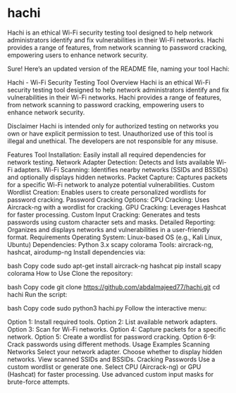# hachi
Hachi is an ethical Wi-Fi security testing tool designed to help network administrators identify and fix vulnerabilities in their Wi-Fi networks. Hachi provides a range of features, from network scanning to password cracking, empowering users to enhance network security.

Sure! Here’s an updated version of the README file, naming your tool Hachi:

Hachi - Wi-Fi Security Testing Tool
Overview
Hachi is an ethical Wi-Fi security testing tool designed to help network administrators identify and fix vulnerabilities in their Wi-Fi networks. Hachi provides a range of features, from network scanning to password cracking, empowering users to enhance network security.

Disclaimer
Hachi is intended only for authorized testing on networks you own or have explicit permission to test. Unauthorized use of this tool is illegal and unethical. The developers are not responsible for any misuse.

Features
Tool Installation: Easily install all required dependencies for network testing.
Network Adapter Detection: Detects and lists available Wi-Fi adapters.
Wi-Fi Scanning: Identifies nearby networks (SSIDs and BSSIDs) and optionally displays hidden networks.
Packet Capture: Captures packets for a specific Wi-Fi network to analyze potential vulnerabilities.
Custom Wordlist Creation: Enables users to create personalized wordlists for password cracking.
Password Cracking Options:
CPU Cracking: Uses Aircrack-ng with a wordlist for cracking.
GPU Cracking: Leverages Hashcat for faster processing.
Custom Input Cracking: Generates and tests passwords using custom character sets and masks.
Detailed Reporting: Organizes and displays networks and vulnerabilities in a user-friendly format.
Requirements
Operating System: Linux-based OS (e.g., Kali Linux, Ubuntu)
Dependencies:
Python 3.x
scapy
colorama
Tools: aircrack-ng, hashcat, airodump-ng
Install dependencies via:

bash
Copy code
sudo apt-get install aircrack-ng hashcat
pip install scapy colorama
How to Use
Clone the repository:

bash
Copy code
git clone https://github.com/abdalmajeed77/hachi.git
cd hachi
Run the script:

bash
Copy code
sudo python3 hachi.py
Follow the interactive menu:

Option 1: Install required tools.
Option 2: List available network adapters.
Option 3: Scan for Wi-Fi networks.
Option 4: Capture packets for a specific network.
Option 5: Create a wordlist for password cracking.
Option 6-9: Crack passwords using different methods.
Usage Examples
Scanning Networks
Select your network adapter.
Choose whether to display hidden networks.
View scanned SSIDs and BSSIDs.
Cracking Passwords
Use a custom wordlist or generate one.
Select CPU (Aircrack-ng) or GPU (Hashcat) for faster processing.
Use advanced custom input masks for brute-force attempts.
